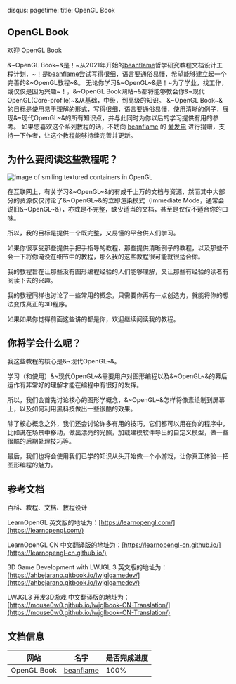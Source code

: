 disqus:
pagetime:
title: OpenGL Book

## OpenGL Book

欢迎 OpenGL Book

&~OpenGL Book~&是！~从2021年开始的[beanflame](https://blog.beanflame.cn/)哲学研究教程文档设计工程计划，~！是[beanflame](https://blog.beanflame.cn/)尝试写得很细，语言要通俗易懂，希望能够建立起一个完善的&~OpenGL教程~&。
无论你学习&~OpenGL~&是！~为了学业，找工作，或仅仅是因为兴趣~！，&~OpenGL Book网站~&都将能够教会你&~现代OpenGL(Core-profile)~&从基础，中级，到高级的知识。
&~OpenGL Book~&的目标是使用易于理解的形式，写得很细，语言要通俗易懂，使用清晰的例子，展现&~现代OpenGL~&的所有知识点，并与此同时为你以后的学习提供有用的参考。
如果您喜欢这个系列教程的话，不妨向 [beanflame](https://blog.beanflame.cn/) 的 [爱发电](https://afdian.net/@beanflame/) 进行捐赠，支持一下作者，让这个教程能够持续完善并更新。

## 为什么要阅读这些教程呢？

<img alt="Image of smiling textured containers in OpenGL" src="img/demo.png" class="right medium" />

在互联网上，有关学习&~OpenGL~&的有成千上万的文档与资源，然而其中大部分的资源仅仅讨论了&~OpenGL~&的立即渲染模式（Immediate Mode，通常会说旧&~OpenGL~&），亦或是不完整，缺少适当的文档，甚至是仅仅不适合你的口味。

所以，我的目标是提供一个既完整，又易懂的平台供人们学习。

如果你很享受那些提供手把手指导的教程，那些提供清晰例子的教程，以及那些不会一下将你淹没在细节中的教程，那么我的这些教程很可能就很适合你。

我的教程旨在让那些没有图形编程经验的人们能够理解，又让那些有经验的读者有阅读下去的兴趣。

我的教程同样也讨论了一些常用的概念，只需要你再有一点创造力，就能将你的想法变成真正的3D程序。

如果如果你觉得前面这些讲的都是你，欢迎继续阅读我的教程。

## 你将学会什么呢？

我这些教程的核心是&~现代OpenGL~&。

学习（和使用）&~现代OpenGL~&需要用户对图形编程以及&~OpenGL~&的幕后运作有非常好的理解才能在编程中有很好的发挥。

所以，我们会首先讨论核心的图形学概念，&~OpenGL~&怎样将像素绘制到屏幕上，以及如何利用黑科技做出一些很酷的效果。

除了核心概念之外，我们还会讨论许多有用的技巧，它们都可以用在你的程序中，比如说在场景中移动，做出漂亮的光照，加载建模软件导出的自定义模型，做一些很酷的后期处理技巧等。

最后，我们也将会使用我们已学的知识从头开始做一个小游戏，让你真正体验一把图形编程的魅力。

## 参考文档

百科、教程、文档、教程设计

LearnOpenGL 英文版的地址为：[https://learnopengl.com/](https://learnopengl.com/)

LearnOpenGL CN 中文翻译版的地址为：[https://learnopengl-cn.github.io/](https://learnopengl-cn.github.io/)

3D Game Development with LWJGL 3 英文版的地址为：[https://ahbejarano.gitbook.io/lwjglgamedev/](https://ahbejarano.gitbook.io/lwjglgamedev/)

LWJGL3 开发3D游戏 中文翻译版的地址为：[https://mouse0w0.github.io/lwjglbook-CN-Translation/](https://mouse0w0.github.io/lwjglbook-CN-Translation/)



## 文档信息

| 网站 | 名字 | 是否完成进度 |
|-|-|-|
| OpenGL Book | [beanflame](https://blog.beanflame.cn/) | 100% |
